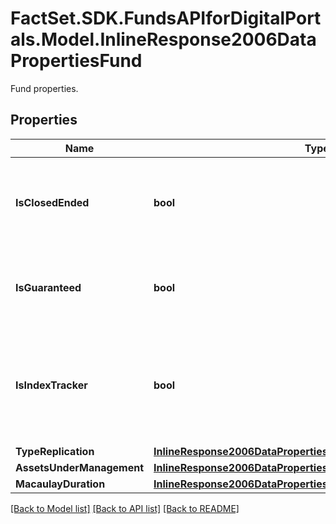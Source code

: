 # FactSet.SDK.FundsAPIforDigitalPortals.Model.InlineResponse2006DataPropertiesFund
Fund properties.

## Properties

Name | Type | Description | Notes
------------ | ------------- | ------------- | -------------
**IsClosedEnded** | **bool** | If true, the share class is closed-ended, i.e. the number of shares is limited. | [optional] 
**IsGuaranteed** | **bool** | If true, the fund guarantees a minimum return at maturity. | [optional] 
**IsIndexTracker** | **bool** | If true, the fund is tracking an index, i.e. attempts to replicate the price movements of an index. | [optional] 
**TypeReplication** | [**InlineResponse2006DataPropertiesFundTypeReplication**](InlineResponse2006DataPropertiesFundTypeReplication.md) |  | [optional] 
**AssetsUnderManagement** | [**InlineResponse2006DataPropertiesFundAssetsUnderManagement**](InlineResponse2006DataPropertiesFundAssetsUnderManagement.md) |  | [optional] 
**MacaulayDuration** | [**InlineResponse2006DataPropertiesFundMacaulayDuration**](InlineResponse2006DataPropertiesFundMacaulayDuration.md) |  | [optional] 

[[Back to Model list]](../README.md#documentation-for-models) [[Back to API list]](../README.md#documentation-for-api-endpoints) [[Back to README]](../README.md)

